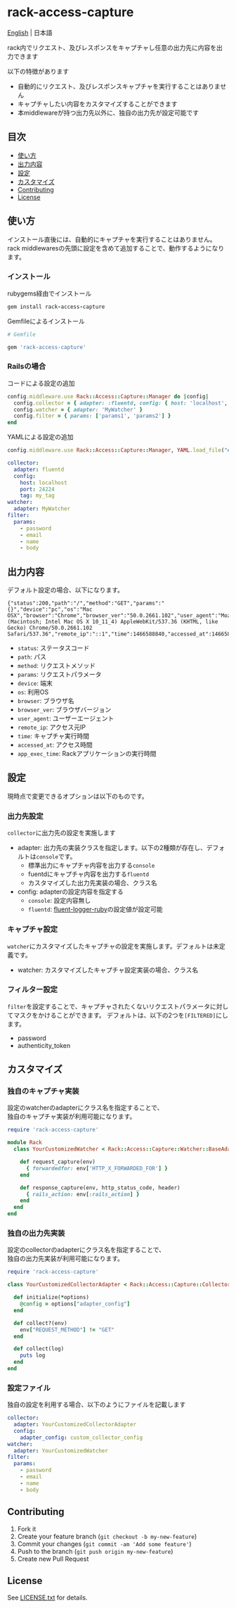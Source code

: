 # rack-access-capture

[English](README.md) | 日本語

rack内でリクエスト、及びレスポンスをキャプチャし任意の出力先に内容を出力できます

以下の特徴があります

* 自動的にリクエスト、及びレスポンスキャプチャを実行することはありません
* キャプチャしたい内容をカスタマイズすることができます
* 本middlewareが持つ出力先以外に、独自の出力先が設定可能です

## 目次 ##

* [使い方](#使い方)
* [出力内容](#出力内容)
* [設定](#設定)
* [カスタマイズ](#カスタマイズ)
* [Contributing](#contributing)
* [License](#license)

## 使い方 ##

インストール直後には、自動的にキャプチャを実行することはありません。  
rack middlewaresの先頭に設定を含めて追加することで、動作するようになります。

### インストール ###

rubygems経由でインストール

```ruby
gem install rack-access-capture
```

Gemfileによるインストール

```ruby
# Gemfile

gem 'rack-access-capture'
```

### Railsの場合 ###

コードによる設定の追加

```ruby
config.middleware.use Rack::Access::Capture::Manager do |config|
  config.collector = { adapter: :fluentd, config: { host: 'localhost', port: 24224, tag: 'mytag'} }
  config.watcher = { adapter: 'MyWatcher' }
  config.filter = { params: ['params1', 'params2'] }
end
```

YAMLによる設定の追加

```ruby
config.middleware.use Rack::Access::Capture::Manager, YAML.load_file("#{Rails.root}/config/rack.yml")
```

```yaml
collector:
  adapter: fluentd
  config:
    host: localhost
    port: 24224
    tag: my_tag
watcher:
  adapter: MyWatcher
filter:
  params:
    - password
    - email
    - name
    - body
```

## 出力内容 ##

デフォルト設定の場合、以下になります。

```
{"status":200,"path":"/","method":"GET","params":"{}","device":"pc","os":"Mac OSX","browser":"Chrome","browser_ver":"50.0.2661.102","user_agent":"Mozilla/5.0 (Macintosh; Intel Mac OS X 10_11_4) AppleWebKit/537.36 (KHTML, like Gecko) Chrome/50.0.2661.102 Safari/537.36","remote_ip":"::1","time":1466588840,"accessed_at":1466588840,"app_exec_time":3.8547658920288086}
```

* ``status``: ステータスコード
* ``path``: パス
* ``method``: リクエストメソッド
* ``params``: リクエストパラメータ
* ``device``: 端末
* ``os``: 利用OS
* ``browser``: ブラウザ名
* ``browser_ver``: ブラウザバージョン
* ``user_agent``: ユーザーエージェント
* ``remote_ip``: アクセス元IP
* ``time``: キャプチャ実行時間
* ``accessed_at``: アクセス時間
* ``app_exec_time``: Rackアプリケーションの実行時間

## 設定 ##

現時点で変更できるオプションは以下のものです。

### 出力先設定 ###

``collector``に出力先の設定を実施します

* adapter: 出力先の実装クラスを指定します。以下の2種類が存在し、デフォルトは``console``です。
    * 標準出力にキャプチャ内容を出力する``console``
    * fuentdにキャプチャ内容を出力する``fluentd``
    * カスタマイズした出力先実装の場合、クラス名
* config: adapterの設定内容を指定する
    * ``console``: 設定内容無し
    * ``fluentd``: [fluent-logger-ruby](https://github.com/fluent/fluent-logger-ruby)の設定値が設定可能

### キャプチャ設定 ###

``watcher``にカスタマイズしたキャプチャの設定を実施します。デフォルトは未定義です。

* watcher: カスタマイズしたキャプチャ設定実装の場合、クラス名

### フィルター設定 ###

``filter``を設定することで、キャプチャされたくないリクエストパラメータに対してマスクをかけることができます。
デフォルトは、以下の2つを``[FILTERED]``にします。

* password
* authenticity_token

## カスタマイズ ##

### 独自のキャプチャ実装 ###

設定のwatcherのadapterにクラス名を指定することで、  
独自のキャプチャ実装が利用可能になります。

```ruby
require 'rack-access-capture'

module Rack
  class YourCustomizedWatcher < Rack::Access::Capture::Watcher::BaseAdapter

    def request_capture(env)
      { forwardedfor: env['HTTP_X_FORWARDED_FOR'] }
    end

    def response_capture(env, http_status_code, header)
      { rails_action: env[:rails_action] }
    end
  end
end
```

### 独自の出力先実装 ###

設定のcollectorのadapterにクラス名を指定することで、  
独自の出力先実装が利用可能になります。

```ruby
require 'rack-access-capture'

class YourCustomizedCollectorAdapter < Rack::Access::Capture::Collector::AbstractAdapter

  def initialize(*options)
    @config = options["adapter_config"]
  end

  def collect?(env)
    env["REQUEST_METHOD"] != "GET"
  end

  def collect(log)
    puts log
  end
end

```

### 設定ファイル ###

独自の設定を利用する場合、以下のようにファイルを記載します

```yaml
collector:
  adapter: YourCustomizedCollectorAdapter
  config:
    adapter_config: custom_collector_config
watcher:
  adapter: YourCustomizedWatcher
filter:
  params:
    - password
    - email
    - name
    - body
```

## Contributing ##

1. Fork it
2. Create your feature branch (`git checkout -b my-new-feature`)
3. Commit your changes (`git commit -am 'Add some feature'`)
4. Push to the branch (`git push origin my-new-feature`)
5. Create new Pull Request

## License ##

See [LICENSE.txt](LICENSE.txt) for details.
